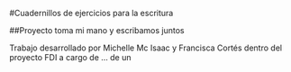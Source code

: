 #Cuadernillos de ejercicios para la escritura

##Proyecto toma mi mano y escribamos juntos



Trabajo desarrollado por Michelle Mc Isaac y Francisca Cortés dentro del proyecto FDI a cargo de ... de un




